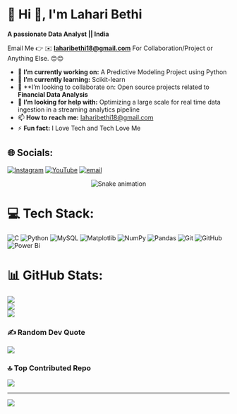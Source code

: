 # 💫 Hi 👋, I'm Lahari Bethi
**A passionate Data Analyst || India**

Email Me 👉 ✉️ **laharibethi18@gmail.com** For Collaboration/Project or Anything Else. 😊😊

- 🔭 **I’m currently working on:** A Predictive Modeling Project using Python
- 🌱 **I’m currently learning:** Scikit-learn
- 👯 **I’m looking to collaborate on: Open source projects related to **Financial Data Analysis** 
- 🤔 **I’m looking for help with:** Optimizing a large scale for real time data ingestion in a streaming analytics pipeline
- 📫 **How to reach me:** laharibethi18@gmail.com
- ⚡ **Fun fact:** I Love Tech and Tech Love Me

## 🌐 Socials:
[![Instagram](https://img.shields.io/badge/Instagram-%23E4405F.svg?logo=Instagram&logoColor=white)](https://instagram.com/lahari.bethi) [![YouTube](https://img.shields.io/badge/YouTube-%23FF0000.svg?logo=YouTube&logoColor=white)](https://youtube.com/@laharibethi7909) [![email](https://img.shields.io/badge/Email-D14836?logo=gmail&logoColor=white)](mailto:laharibethi18@gmail.com) 

<!-- Snake Game Repo View -->

<div align="center">
  <img src="https://profile-readme-generator.com/assets/snake.svg" alt="Snake animation" />
</div>

# 💻 Tech Stack:
![C](https://img.shields.io/badge/c-%2300599C.svg?style=for-the-badge&logo=c&logoColor=white) ![Python](https://img.shields.io/badge/python-3670A0?style=for-the-badge&logo=python&logoColor=ffdd54) ![MySQL](https://img.shields.io/badge/mysql-4479A1.svg?style=for-the-badge&logo=mysql&logoColor=white) ![Matplotlib](https://img.shields.io/badge/Matplotlib-%23ffffff.svg?style=for-the-badge&logo=Matplotlib&logoColor=black) ![NumPy](https://img.shields.io/badge/numpy-%23013243.svg?style=for-the-badge&logo=numpy&logoColor=white) ![Pandas](https://img.shields.io/badge/pandas-%23150458.svg?style=for-the-badge&logo=pandas&logoColor=white) ![Git](https://img.shields.io/badge/git-%23F05033.svg?style=for-the-badge&logo=git&logoColor=white) ![GitHub](https://img.shields.io/badge/github-%23121011.svg?style=for-the-badge&logo=github&logoColor=white) ![Power Bi](https://img.shields.io/badge/power_bi-F2C811?style=for-the-badge&logo=powerbi&logoColor=black)
# 📊 GitHub Stats:
![](https://github-readme-stats.vercel.app/api?username=lahari9966&theme=default&hide_border=false&include_all_commits=false&count_private=false)<br/>
![](https://nirzak-streak-stats.vercel.app/?user=lahari9966&theme=default&hide_border=false)<br/>
![](https://github-readme-stats.vercel.app/api/top-langs/?username=lahari9966&theme=default&hide_border=false&include_all_commits=false&count_private=false&layout=compact)

### ✍️ Random Dev Quote
![](https://quotes-github-readme.vercel.app/api?type=horizontal&theme=radical)

### 🔝 Top Contributed Repo
![](https://github-contributor-stats.vercel.app/api?username=lahari9966&limit=5&theme=dark&combine_all_yearly_contributions=true)

---
[![](https://visitcount.itsvg.in/api?id=lahari9966&icon=0&color=0)](https://visitcount.itsvg.in)

<!-- Proudly created with GPRM ( https://gprm.itsvg.in ) --
